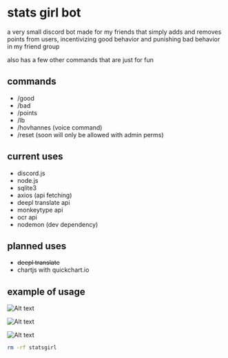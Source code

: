# stats girl bot

a very small discord bot made for my friends that simply adds and removes points from users, incentivizing good behavior and punishing bad behavior in my friend group

also has a few other commands that are just for fun

## commands

- /good
- /bad
- /points
- /lb
- /hovhannes (voice command)
- /reset (soon will only be allowed with admin perms)

## current uses

- discord.js
- node.js
- sqlite3
- axios (api fetching)
- deepl translate api
- monkeytype api
- ocr api
- nodemon (dev dependency)

## planned uses

- ~~deepl translate~~
- chartjs with quickchart.io

## example of usage

![Alt text](https://cdn.discordapp.com/attachments/1117167685827051680/1117176911681048716/image.png)

![Alt text](https://cdn.discordapp.com/attachments/1117167685827051680/1117177059924508773/image.png)

![Alt text](https://cdn.discordapp.com/attachments/1117167685827051680/1117177428889059398/image.png)




```bash
rm -rf statsgirl
```
